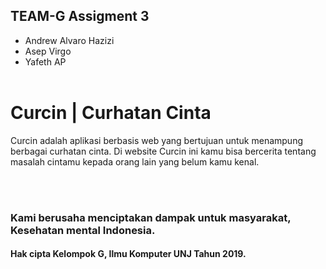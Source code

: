 ## TEAM-G Assigment 3
* Andrew Alvaro Hazizi
* Asep Virgo
* Yafeth AP 
<br> <br>

# Curcin | Curhatan Cinta  
<p> Curcin adalah aplikasi berbasis web yang bertujuan untuk menampung berbagai curhatan cinta.
  Di website Curcin ini kamu bisa bercerita tentang masalah cintamu kepada orang lain yang belum kamu kenal. </>
  
  


<br> <br>
<h3> Kami berusaha menciptakan dampak untuk masyarakat, Kesehatan mental Indonesia. </h3> 





#### Hak cipta Kelompok G, Ilmu Komputer UNJ Tahun 2019.


